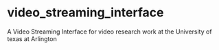 # video_streaming_interface
A Video Streaming Interface for video research work at the University of texas at Arlington
